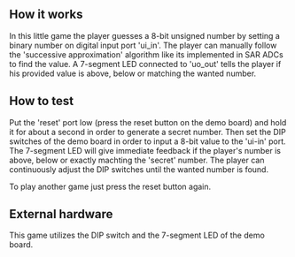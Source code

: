 <!---

This file is used to generate your project datasheet. Please fill in the information below and delete any unused
sections.

You can also include images in this folder and reference them in the markdown. Each image must be less than
512 kb in size, and the combined size of all images must be less than 1 MB.
-->

## How it works

In this little game the player guesses a 8-bit unsigned number by setting a binary number on digital input port 'ui_in'. The player can manually follow the 'successive approximation' algorithm like its implemented in SAR ADCs to find the value. A 7-segment LED connected to 'uo_out' tells the player if his provided value is above, below or matching the wanted number.

## How to test

Put the 'reset' port low (press the reset button on the demo board) and hold it for about a second in order to generate a secret number. Then set the DIP switches of the demo board in order to input a 8-bit value to the 'ui-in' port. The 7-segment LED will give immediate feedback if the player's number is above, below or exactly machting the 'secret' number. The player can continuously adjust the DIP switches until the wanted number is found. 

To play another game just press the reset button again.

## External hardware

This game utilizes the DIP switch and the 7-segment LED of the demo board.
